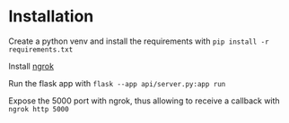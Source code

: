 # Installation

Create a python venv and install the requirements with `pip install -r requirements.txt`

Install [ngrok](https://ngrok.com/download)

Run the flask app with `flask --app api/server.py:app run`

Expose the 5000 port with ngrok, thus allowing to receive a callback with `ngrok http 5000`